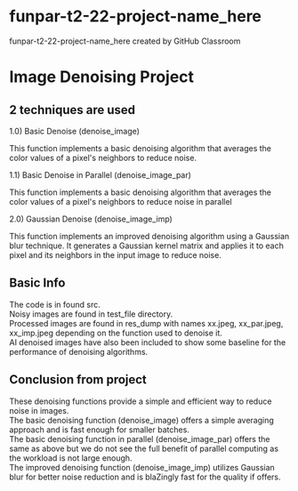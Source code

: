 # funpar-t2-22-project-name_here
funpar-t2-22-project-name_here created by GitHub Classroom

# Image Denoising Project

## 2 techniques are used

1.0) Basic Denoise (denoise_image)

This function implements a basic denoising algorithm that averages the color values of a pixel's neighbors to reduce noise.



1.1) Basic Denoise in Parallel (denoise_image_par)

This function implements a basic denoising algorithm that averages the color values of a pixel's neighbors to reduce noise in parallel

2.0) Gaussian Denoise (denoise_image_imp)

This function implements an improved denoising algorithm using a Gaussian blur technique. 
It generates a Gaussian kernel matrix and applies it to each pixel and its neighbors in the input image to reduce noise.

## Basic Info

The code is in found src. <br>
Noisy images are found in test_file directory. <br>
Processed images are found in res_dump with names xx.jpeg, xx_par.jpeg, xx_imp.jpeg depending on the function used to denoise it. <br>
AI denoised images have also been included to show some baseline for the performance of denoising algorithms. <br>

## Conclusion from project

These denoising functions provide a simple and efficient way to reduce noise in images. <br>
The basic denoising function (denoise_image) offers a simple averaging approach and is fast enough for smaller batches.<br>
The basic denoising function in parallel (denoise_image_par) offers the same as above but we do not see the full benefit of parallel computing as the workload is not large enough.<br>
The improved denoising function (denoise_image_imp) utilizes Gaussian blur for better noise reduction and is blaZingly fast for the quality if offers.<br>
